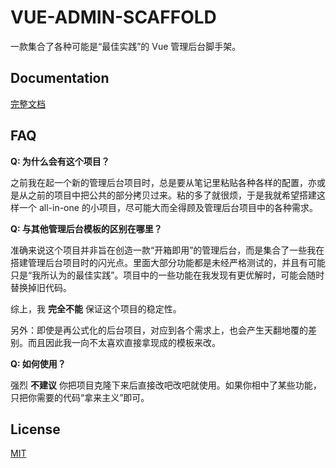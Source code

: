 # VUE-ADMIN-SCAFFOLD

一款集合了各种可能是“最佳实践”的 Vue 管理后台脚手架。

## Documentation

[完整文档](https://varzy.me/vue-admin-scaffold-book/)

## FAQ

**Q: 为什么会有这个项目？**

之前我在起一个新的管理后台项目时，总是要从笔记里粘贴各种各样的配置，亦或是从之前的项目中把公共的部分拷贝过来。粘的多了就很烦，于是我就希望搭建这样一个 all-in-one
 的小项目，尽可能大而全得顾及管理后台项目中的各种需求。

**Q: 与其他管理后台模板的区别在哪里？**

准确来说这个项目并非旨在创造一款“开箱即用”的管理后台，而是集合了一些我在搭建管理后台项目时的闪光点。里面大部分功能都是未经严格测试的，并且有可能只是“我所认为的最佳实践”。项目中的一些功能在我发现有更优解时，可能会随时替换掉旧代码。

综上，我 **完全不能** 保证这个项目的稳定性。
 
另外：即使是再公式化的后台项目，对应到各个需求上，也会产生天翻地覆的差别。而且因此我一向不太喜欢直接拿现成的模板来改。
 
**Q: 如何使用？**

强烈 **不建议** 你把项目克隆下来后直接改吧改吧就使用。如果你相中了某些功能，只把你需要的代码“拿来主义”即可。

## License

[MIT](https://opensource.org/licenses/MIT)

